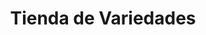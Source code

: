 ---
title: "Tienda de Variedades"
url: /ciudad-satelite/tienda-de-variedades-avenida-ciudad-satelite/
shop: Lebensmittel
---